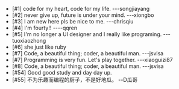 * [#1] code for my heart, code for my life.  ---songjiayang
* [#2] never give up, future is under your mind. ---xiongbo
* [#3] I am new here pls be nice to me. ---chrisqiu 
* [#4] I'm fourty!!                            ----qqren
* [#5] I'm no longer a UI designer and I really like programing.  ---tuoxiaozhong
* [#6] she just like ruby
* [#7] Code, a beautiful thing; coder, a beautiful man.  ---jsvisa
* [#7] Programming is very fun. Let's play together. ---xiaoguizi87
* [#8] Code, a beautiful thing; coder, a beautiful man.  ---jsvisa
* [#54] Good good study and day day up.
* [#55] 不为乐趣而编程的厨子，不是好地瓜。 --D瓜哥


